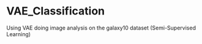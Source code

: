 # VAE_Classification
Using VAE doing image analysis on the galaxy10 dataset (Semi-Supervised Learning)
